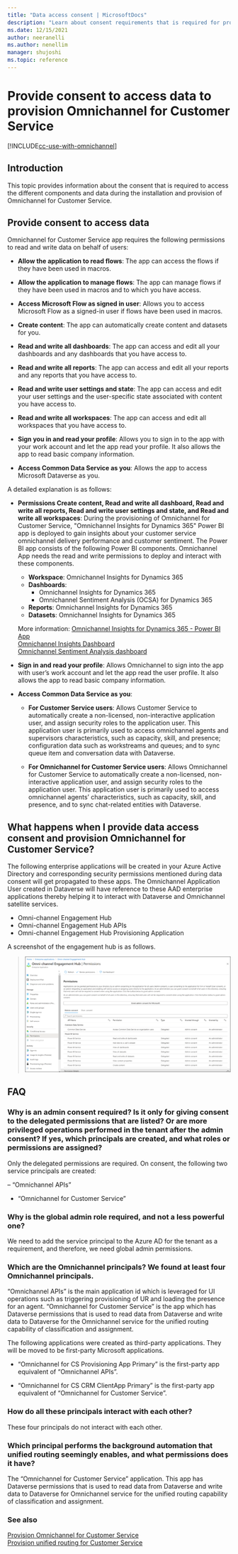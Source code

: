 ```yaml
---
title: "Data access consent | MicrosoftDocs"
description: "Learn about consent requirements that is required for provisioning Omnichannel for Customer Service."
ms.date: 12/15/2021
author: neeranelli
ms.author: nenellim
manager: shujoshi
ms.topic: reference
---
```


# Provide consent to access data to provision Omnichannel for Customer Service

[!INCLUDE[cc-use-with-omnichannel](../includes/cc-use-with-omnichannel.md)]

## Introduction

This topic provides information about the consent that is required to access the different components and data during the installation and provision of Omnichannel for Customer Service.

## Provide consent to access data

Omnichannel for Customer Service app requires the following permissions to read and write data on behalf of users:

- **Allow the application to read flows**: The app can access the flows if they have been used in macros.

- **Allow the application to manage flows**: The app can manage flows if they have been used in macros and to which you have access.

- **Access Microsoft Flow as signed in user**: Allows you to access Microsoft Flow as a signed-in user if flows have been used in macros.

- **Create content**: The app can automatically create content and datasets for you.

- **Read and write all dashboards**: The app can access and edit all your dashboards and any dashboards that you have access to.

- **Read and write all reports**: The app can access and edit all your reports and any reports that you have access to.

- **Read and write user settings and state**: The app can access and edit your user settings and the user-specific state associated with content you have access to.

- **Read and write all workspaces**: The app can access and edit all workspaces that you have access to.

- **Sign you in and read your profile**: Allows you to sign in to the app with your work account and let the app read your profile. It also allows the app to read basic company information.

- **Access Common Data Service as you**: Allows the app to access Microsoft Dataverse as you.

A detailed explanation is as follows:

- **Permissions Create content, Read and write all dashboard, Read and write all reports, Read and write user settings and state, and Read and write all workspaces**: During the provisioning of Omnichannel for Customer Service, "Omnichannel Insights for Dynamics 365" Power BI app is deployed to gain insights about your customer service omnichannel delivery performance and customer sentiment. The Power BI app consists of the following Power BI components. Omnichannel App needs the read and write permissions to deploy and interact with these components.

    - **Workspace**: Omnichannel Insights for Dynamics 365
    - **Dashboards**:
        - Omnichannel Insights for Dynamics 365
        - Omnichannel Sentiment Analysis (OCSA) for Dynamics 365
    - **Reports**: Omnichannel Insights for Dynamics 365
    - **Datasets**: Omnichannel Insights for Dynamics 365
  
    More information:
     [Omnichannel Insights for Dynamics 365 - Power BI App](https://appsource.microsoft.com/product/power-bi/ms_dynmcsfnp.ms_dynamics_cca_da_oc_analytics)  
     [Omnichannel Insights Dashboard](omnichannel-insights-dashboard.md#omnichannel-insights-dashboard)  
     [Omnichannel Sentiment Analysis dashboard](omnichannel-insights-dashboard.md#omnichannelsentiment-analysisdashboard)  

- **Sign in and read your profile**: Allows Omnichannel to sign into the app with user’s work account and let the app read the user profile. It also allows the app to read basic company information.

- **Access Common Data Service as you**: 
  - **For Customer Service users**: Allows Customer Service to automatically create a non-licensed, non-interactive application user, and assign security roles to the application user. This application user is primarily used to access omnichannel agents and supervisors characteristics, such as capacity, skill, and presence; configuration data such as workstreams and queues; and to sync queue item and conversation data with Dataverse.

  - **For Omnichannel for Customer Service users**: Allows Omnichannel for Customer Service to automatically create a non-licensed, non-interactive application user, and assign security roles to the application user. This application user is primarily used to access omnichannel agents’ characteristics, such as capacity, skill, and presence, and to sync chat-related entities with Dataverse.

## What happens when I provide data access consent and provision Omnichannel for Customer Service?

The following enterprise applications will be created in your Azure Active Directory and corresponding security permissions mentioned during data consent will get propagated to these apps. The Omnichannel Application User created in Dataverse will have reference to these AAD enterprise applications thereby helping it to interact with Dataverse and Omnichannel satellite services.

- Omni-channel Engagement Hub
- Omni-channel Engagement Hub APIs
- Omni-channel Engagement Hub Provisioning Application

A screenshot of the engagement hub is as follows.

> ![Omnichannel engagement hub.](media/oc-engage-hub-permissions.png "Omnichannel engagement hub.")

## FAQ

### Why is an admin consent required? Is it only for giving consent to the delegated permissions that are listed? Or are more privileged operations performed in the tenant after the admin consent? If yes, which principals are created, and what roles or permissions are assigned?

Only the delegated permissions are required. On consent, the following two service principals are created:

– “Omnichannel APIs”

- “Omnichannel for Customer Service”

### Why is the global admin role required, and not a less powerful one?

We need to add the service principal to the Azure AD for the tenant as a requirement, and therefore, we need global admin permissions.

### Which are the Omnichannel principals? We found at least four Omnichannel principals.

“Omnichannel APIs” is the main application id which is leveraged for UI operations such as triggering provisioning of UR and loading the presence for an agent. “Omnichannel for Customer Service” is the app which has Dataverse permissions that is used to read data from Dataverse and write data to Dataverse for the Omnichannel service for the unified routing capability of classification and assignment.

The following applications were created as third-party applications. They will be moved to be first-party Microsoft applications.

- “Omnichannel for CS Provisioning App Primary” is the first-party app equivalent of “Omnichannel APIs”.  

- “Omnichannel for CS CRM ClientApp Primary” is the first-party app equivalent of “Omnichannel for Customer Service”.  

### How do all these principals interact with each other?  

These four principals do not interact with each other.  

### Which principal performs the background automation that unified routing seemingly enables, and what permissions does it have?

The “Omnichannel for Customer Service” application. This app has Dataverse permissions that is used to read data from Dataverse and write data to Dataverse for Omnichannel service for the unified routing capability of classification and assignment.

### See also

[Provision Omnichannel for Customer Service](omnichannel-provision-license.md)  
[Provision unified routing for Customer Service](provision-unified-routing.md)  
